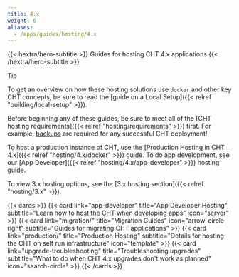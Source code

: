 ```yaml
---
title: 4.x
weight: 6
aliases:
  - /apps/guides/hosting/4.x
---
```


{{< hextra/hero-subtitle >}}
  Guides for hosting CHT 4.x applications
{{< /hextra/hero-subtitle >}}

> [!TIP] 
> To get an overview on how these hosting solutions use `docker` and other key CHT concepts, be sure to read the [guide on a Local Setup]({{< relref "building/local-setup" >}}).

Before beginning any of these guides, be sure to meet all of the [CHT hosting requirements]({{< relref "hosting/requirements" >}}) first. For example, [backups](/hosting/4.x/docker/backups) are required for any successful CHT deployment!

To host a production instance of CHT, use the [Production Hosting in CHT 4.x]({{< relref "hosting/4.x/docker" >}}) guide. To do app development, see our [App Developer]({{< relref "hosting/4.x/app-developer" >}}) hosting guide.

To view 3.x hosting options, see the  [3.x hosting section]({{< relref "hosting/3.x" >}}).

{{< cards >}}
  {{< card link="app-developer" title="App Developer Hosting" subtitle="Learn how to host the CHT when developing apps" icon="server" >}}
  {{< card link="migration/" title="Migration Guides" icon="arrow-circle-right" subtitle="Guides for migrating CHT applications" >}}
  {{< card link="production/" title="Production Hosting" subtitle="Details for hosting the CHT on self run infrastructure" icon="template" >}}
  {{< card link="upgrade-troubleshooting" title="Troubleshooting upgrades" subtitle="What to do when CHT 4.x upgrades don't work as planned" icon="search-circle" >}}
{{< /cards >}}
